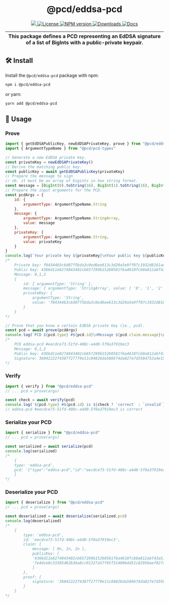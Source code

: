 <p align="center">
    <h1 align="center">
        @pcd/eddsa-pcd
    </h1>
</p>

<p align="center">
    <a href="https://github.com/proofcarryingdata">
        <img src="https://img.shields.io/badge/project-PCD-blue.svg?style=flat-square">
    </a>
    <a href="https://github.com/proofcarryingdata/zupass/blob/main/packages/eddsa-pcd/LICENSE">
        <img alt="License" src="https://img.shields.io/badge/license-GPL--3.0-green.svg?style=flat-square">
    </a>
    <a href="https://www.npmjs.com/package/@pcd/eddsa-pcd">
        <img alt="NPM version" src="https://img.shields.io/npm/v/@pcd/eddsa-pcd?style=flat-square" />
    </a>
    <a href="https://npmjs.org/package/@pcd/eddsa-pcd">
        <img alt="Downloads" src="https://img.shields.io/npm/dm/@pcd/eddsa-pcd.svg?style=flat-square" />
    </a>
    <a href="https://docs.pcd.team/modules/_pcd_eddsa_pcd.html">
        <img alt="Docs" src="https://img.shields.io/badge/docs-typedoc-purple.svg?style=flat-square">
    </a>
</p>

| This package defines a PCD representing an EdDSA signature of a list of BigInts with a public-private keypair. |
| -------------------------------------------------------------------------------------------------------------- |

## 🛠 Install

Install the `@pcd/eddsa-pcd` package with npm:

```bash
npm i @pcd/eddsa-pcd
```

or yarn:

```bash
yarn add @pcd/eddsa-pcd
```

## 📜 Usage

### Prove
```javascript
import { getEdDSAPublicKey, newEdDSAPrivateKey, prove } from "@pcd/eddsa-pcd"
import { ArgumentTypeName } from "@pcd/pcd-types"

// Generate a new EdDSA private key.
const privateKey = newEdDSAPrivateKey()
// Derive the matching public key.
const publicKey = await getEdDSAPublicKey(privateKey)
// Prepare the message to sign 
// nb. it must be an array of bigints in hex string format.
const message = [BigInt(0).toString(16), BigInt(1).toString(16), BigInt(2).toString(16)]
// Prepare the input arguments for the PCD.
const pcdArgs = {
    id: {
        argumentType: ArgumentTypeName.String
    },
    message: {
        argumentType: ArgumentTypeName.StringArray,
        value: message
    },
    privateKey: {
        argumentType: ArgumentTypeName.String,
        value: privateKey
    }
}
console.log(`Your private key ${privateKey}\nYour public key ${publicKey}\nYour message ${message}`)
/*
    Private key: f04344b3c6d07f5bda3c0ed6ee613c3d20a5e9ff07c1932d8161ae2490789b08
    Public key: 4366d11e8274843402cb657299b15260581f6a4610fcb0a812abf43a5197d309,7e4dce0c33305d62b36a8cc91327a57f65f3140064d51c82950aef827a3d4514
    Message: 0,1,2
    {
        id: { argumentType: 'String' },
        message: { argumentType: 'StringArray', value: [ '0', '1', '2' ] },
        privateKey: {
            argumentType: 'String',
            value: 'f04344b3c6d07f5bda3c0ed6ee613c3d20a5e9ff07c1932d8161ae2490789b08'
        }
    }
*/

// Prove that you know a certain EdDSA private key (ie., pcd).
const pcd = await prove(pcdArgs)
console.log(`PCD ${pcd.type} #${pcd.id}\nMessage ${pcd.claim.message}\nPublic key ${pcd.claim.publicKey}\nSignature ${pcd.proof.signature}`)
/*
    PCD eddsa-pcd #eecdce73-51fd-408c-a4d0-5f0a37919ec3
    Message: 0,1,2
    Public key: 4366d11e8274843402cb657299b15260581f6a4610fcb0a812abf43a5197d309,7e4dce0c33305d62b36a8cc91327a57f65f3140064d51c82950aef827a3d4514
    Signature: 3b042222f4387f27779e11c04826da586674da827e7d358d753a4e15eec8338f084fe63cbada3184ba33c3cc65c5d08808feef1a938d6b2be0ab0a636faf6900
*/
```

### Verify
```javascript
import { verify } from "@pcd/eddsa-pcd"
// ... pcd = prove(args)

const check = await verify(pcd)
console.log(`${pcd.type} #${pcd.id} is ${check ? `correct` : `invalid`}`)
// eddsa-pcd #eecdce73-51fd-408c-a4d0-5f0a37919ec3 is correct

```

### Serialize your PCD
```javascript
import { serialize } from "@pcd/eddsa-pcd"
// ... pcd = prove(args)

const serialized = await serialize(pcd)
console.log(serialized)
/*
    {
    type: 'eddsa-pcd',
    pcd: '{"type":"eddsa-pcd","id":"eecdce73-51fd-408c-a4d0-5f0a37919ec3","claim":{"message":["0","1","2"],"publicKey":["4366d11e8274843402cb657299b15260581f6a4610fcb0a812abf43a5197d309","7e4dce0c33305d62b36a8cc91327a57f65f3140064d51c82950aef827a3d4514"]},"proof":{"signature":"3b042222f4387f27779e11c04826da586674da827e7d358d753a4e15eec8338f084fe63cbada3184ba33c3cc65c5d08808feef1a938d6b2be0ab0a636faf6900"}}'
    }
*/
```

### Deserialize your PCD
```javascript
import { deserialize } from "@pcd/eddsa-pcd"
// ... pcd = prove(args)

const deserialized = await deserialize(serialized.pcd)
console.log(deserialized)
/*
    {
        type: 'eddsa-pcd',
        id: 'eecdce73-51fd-408c-a4d0-5f0a37919ec3',
        claim: {
            message: [ 0n, 1n, 2n ],
            publicKey: [
            '4366d11e8274843402cb657299b15260581f6a4610fcb0a812abf43a5197d309',
            '7e4dce0c33305d62b36a8cc91327a57f65f3140064d51c82950aef827a3d4514'
            ]
        },
        proof: {
            signature: '3b042222f4387f27779e11c04826da586674da827e7d358d753a4e15eec8338f084fe63cbada3184ba33c3cc65c5d08808feef1a938d6b2be0ab0a636faf6900'
        }
    }
*/
```